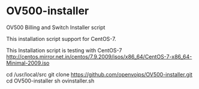 # OV500-installer
OV500 Billing and Switch Installer script

This installation script support for CentOS-7.

This Installation script is testing with CentOS-7 http://centos.mirror.net.in/centos/7.9.2009/isos/x86_64/CentOS-7-x86_64-Minimal-2009.iso

cd /usr/local/src
git clone https://github.com/openvoips/OV500-installer.git
cd OV500-installer
sh ovinstaller.sh

